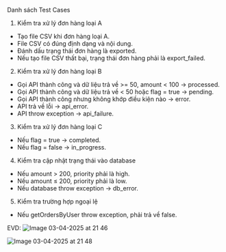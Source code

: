 Danh sách Test Cases
1. Kiểm tra xử lý đơn hàng loại A
- Tạo file CSV khi đơn hàng loại A.
- File CSV có đúng định dạng và nội dung.
- Đánh dấu trạng thái đơn hàng là exported.
- Nếu tạo file CSV thất bại, trạng thái đơn hàng phải là export_failed.
2. Kiểm tra xử lý đơn hàng loại B
- Gọi API thành công và dữ liệu trả về >= 50, amount < 100 → processed.
- Gọi API thành công và dữ liệu trả về < 50 hoặc flag = true → pending.
- Gọi API thành công nhưng không khớp điều kiện nào → error.
- API trả về lỗi → api_error.
- API throw exception → api_failure.
3. Kiểm tra xử lý đơn hàng loại C
- Nếu flag = true → completed.
- Nếu flag = false → in_progress.
4. Kiểm tra cập nhật trạng thái vào database
- Nếu amount > 200, priority phải là high.
- Nếu amount ≤ 200, priority phải là low.
- Nếu database throw exception → db_error.
5. Kiểm tra trường hợp ngoại lệ
- Nếu getOrdersByUser throw exception, phải trả về false.


EVD:
![Image 03-04-2025 at 21 46](https://github.com/user-attachments/assets/7a1352d8-f6d1-4dbc-8aeb-49ae129dbab0)

![Image 03-04-2025 at 21 48](https://github.com/user-attachments/assets/de8cadb1-6f72-4cb9-a002-4e9114a638ac)

